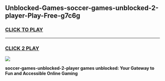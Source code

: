 
## Unblocked-Games-soccer-games-unblocked-2-player-Play-Free-g7c6g
<h3>
<a href="https://premium76.site?title=soccer-games-unblocked-2-player&ref=15A">CLICK TO PLAY</a></h3>
<hr>

<h3>
<a href="https://premium76.site?title=soccer-games-unblocked-2-player&ref=15A">CLICK 2 PLAY</a>
  
</h3>

<a href="https://premium76.site?title=soccer-games-unblocked-2-player&ref=15A"><img src="https://clearcache.store/games.png"></a>


**soccer-games-unblocked-2-player games unblocked: Your Gateway to Fun and Accessible Online Gaming**
